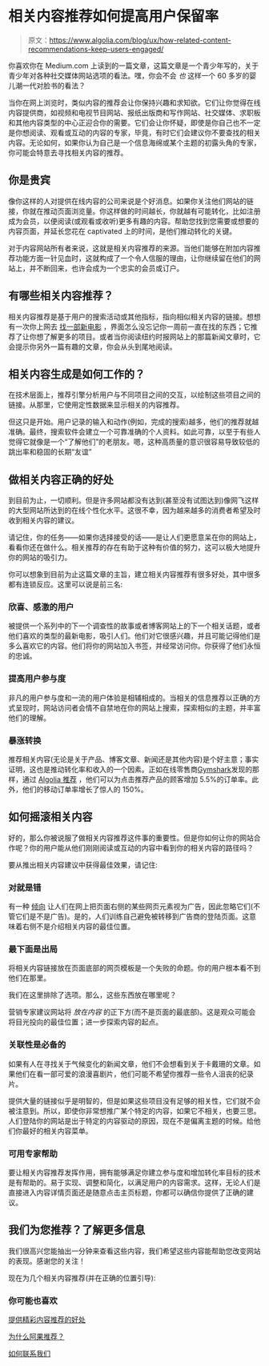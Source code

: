 # 相关内容推荐如何提高用户保留率

> 原文：<https://www.algolia.com/blog/ux/how-related-content-recommendations-keep-users-engaged/>

你喜欢你在 Medium.com 上读到的一篇文章，这篇文章是一个青少年写的，关于青少年对各种社交媒体网站选项的看法。嘿，你会不会 *也* 这样一个 60 多岁的婴儿潮一代对脸书的看法？

当你在网上浏览时，类似内容的推荐会让你保持兴趣和求知欲。它们让你觉得在线内容提供商，如视频和电视节目网站、报纸出版商和写作网站、社交媒体、求职板和其他内容类型的中心正迎合你的需要。它们会让你怀疑，即使是你自己也不一定是你想阅读、观看或互动的内容的专家，毕竟，有时它们会建议你不要查找的相关内容。无论如何，如果你认为自己是一个信息海绵或某个主题的初露头角的专家，你可能会特意去寻找相关内容的推荐。

## [](#you%e2%80%99re-a-vip)**你是贵宾**

像你这样的人对提供在线内容的公司来说是个好消息。如果你关注他们网站的链接，你就在推动页面浏览量。你这样做的时间越长，你就越有可能转化，比如注册成为会员，以便阅读(或观看或收听)更多有趣的内容。帮助您找到您需要或想要的内容页面，并延长您花在 captivated 上的时间，是他们推动转化的关键。

对于内容网站所有者来说，这就是相关内容推荐的来源。当他们能够在附加内容推荐功能方面一针见血时，这就构成了一个令人信服的理由，让你继续留在他们的网站上，并不断回来，也许会成为一个忠实的会员或订户。

## [](#what-are-related-content-recommendations)**有哪些相关内容推荐？**

相关内容推荐是基于用户的搜索活动或其他指标，指向相似相关内容的链接。想想有一次你上网去 [找一部新电影](https://resources.algolia.com/media/video-searchanddiscoveryformedia-tvvideo) ，界面怎么没忘记你一周前一直在找的东西；它推荐了让你想了解更多的项目。或者当你阅读纽约时报网站上的那篇新闻文章时，它会提示你另外一篇有趣的文章，你会从头到尾地阅读。

## [](#how-does-related-content-generation-work)**相关内容生成是如何工作的？**

在技术层面上，推荐引擎分析用户与不同项目之间的交互，以绘制这些项目之间的链接。从那里，它使用定性数据来显示相关的内容推荐。

但这只是开始。用户记录的输入和动作(例如，完成的搜索)越多，他们的推荐就越准确。最终，搜索软件会建立一个可靠准确的个人资料。如此可靠，以至于有些人觉得它就像是一个“了解他们”的老朋友。嗯，这种高质量的意识很容易导致较低的跳出率和稳固的长期“友谊”

## [](#the-benefits-of-doing-related-content-right)**做相关内容正确的好处**

到目前为止，一切顺利。但是许多网站都没有达到(甚至没有试图达到)像网飞这样的大型网站所达到的在线个性化水平。这很不幸，因为越来越多的消费者希望及时收到相关内容的建议。

请记住，你的任务——如果你选择接受的话——是让人们更愿意呆在你的网站上，看看你还在做什么。相关推荐的存在有助于这种有价值的努力，这可以极大地提升你的网站的吸引力。

你可以想象到目前为止这篇文章的主旨，建立相关内容推荐有很多好处，其中很多都有连锁反应。这里可以说是前三名:

### [](#delighted-grateful-users%c2%a0)**欣喜、感激的用户**

被提供一个系列中的下一个调查性的故事或者博客网站上的下一个相关话题，或者他们喜欢的类型的最新电影，吸引人们。他们对它很感兴趣，并且可能记得他们是多么喜欢它的内容。他们将你的网站加入书签，并经常访问你。你获得了他们永恒的忠诚。

### [](#improved-user-engagement%c2%a0)**提高用户参与度**

非凡的用户参与度和一流的用户体验是相辅相成的。当相关的信息推荐以正确的方式呈现时，网站访问者会情不自禁地在你的网站上搜索，探索相似的主题，并丰富他们的理解。

### [](#skyrocketing-conversion)**暴涨转换**

推荐相关内容(无论是关于产品、博客文章、新闻还是其他内容)是个好主意；事实证明，这也是推动转化率和收入的一个因素。正如在线零售商[Gymshark](https://www.algolia.com/about/news/gymshark-boosts-order-rates-cart-additions-and-customer-engagement-with-algolia-recommend/)发现的那样，通过 [Algolia 推荐](https://www.algolia.com/doc/ui-libraries/recommend/introduction/what-is-recommend/#:~:text=Recommend%20is%20a%20JavaScript%20UI,they're%20already%20interested%20in.) ，他们可以为点击推荐产品的顾客增加 5.5%的订单率。此外，他们的移动订单率增长了惊人的 150%。

## [](#how-to-rock-related-content)**如何摇滚相关内容**

好的，那么你被说服了做相关内容推荐这件事的重要性。但是你如何让你的网站合作呢？你的用户能从他们刚刚阅读或互动的内容中看到你的相关内容的路径吗？

要从推出相关内容建议中获得最佳效果，请记住:

### [](#right-is-wrong)**对就是错**

有一种 [倾向](https://www.nngroup.com/articles/banner-blindness-old-and-new-findings/) 让人们在网上把页面右侧的某些网页元素视为广告，因此忽略它们(不管它们是不是广告)。是的，人们训练自己避免被转移到广告商的登陆页面。这意味着右侧不是介绍相关内容的最佳位置。

### [](#the-bottom-is-out)**最下面是出局**

将相关内容链接放在页面底部的网页模板是一个失败的命题。你的用户根本看不到他们在那里。

我们在这里排除了选项。那么，这些东西放在哪里呢？

营销专家建议网站将 *放在内容* 的正下方(而不是页面的最底部)。这是观众可能会将目光投向的最佳位置；进一步探索内容的起点。

### [](#relevance-is-a-requisite)**关联性是必备的**

如果有人在寻找关于气候变化的新闻文章，他们不会想看到关于卡戴珊的文章。如果他们在看一部可爱的浪漫喜剧片，他们可能不希望你推荐一些令人沮丧的纪录片。

提供大量的链接似乎是明智的，但是如果这些项目没有足够的相关性，它们就不会被注意到。所以，即使你非常想推广某个特定的内容，如果它不相关，也要三思。人们登陆你的网站是出于特定的内容驱动的原因，现在不是偏离主题的时候。给他们你最好的相关内容菜单。

### [](#expert-help-is-available)**可用专家帮助**

要让相关内容推荐发挥作用，拥有能够满足你建立参与度和增加转化率目标的技术是有帮助的。易于实现、调整和简化，以满足用户的内容需求。这样，无论人们是直接进入内容详情页面还是随意点击主页标题，你都可以确信你提供了正确的建议。

## [](#our-recommendation-for-you-learn-more)**我们为您推荐？了解更多信息**

我们很高兴您能抽出一分钟来查看这些内容，我们希望这些内容能帮助您改变网站的表现。感谢您的关注！

现在为几个相关内容推荐(并在正确的位置引导):

### [](#you-might-also-like)**你可能也喜欢**

[提供精彩内容推荐的好处](https://www.algolia.com/blog/product/what-are-media-content-recommendations-and-why-are-they-important/)

[为什么阿果推荐？](https://www.algolia.com/products/recommendations/)

[如何联系我们](https://www.algolia.com/contactus/)